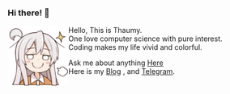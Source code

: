 ### Hi there! 👋

<img src="./img.png" align="left" width="120"/>

Hello, This is Thaumy.  
One love computer science with pure interest.  
Coding makes my life vivid and colorful.  

Ask me about anything [Here](https://github.com/Thaumy/Thaumy/issues)  
Here is my [Blog](https://www.thaumy.cn) , and [Telegram](https://t.me/Thaumyy).
